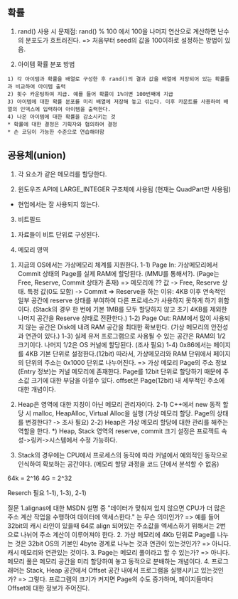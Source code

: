 ## 확률
   1. rand() 사용 시 문제점: rand() % 100 에서 100을 나머지 연산으로 계산하면 난수의 분포도가 흐트러진다.
    => 처음부터 seed의 값을 100이하로 설정하는 방법이 있음.

   2. 아이템 확률 분포 방법

    1) 각 아이템과 확률을 배열로 구성한 후 rand()의 결과 값을 배열에 저장되어 있는 확률들과 비교하여 아이템 출력
    2) 횟수 카운팅하여 지급. 예를 들어 확률이 1%이면 100번째에 지급
    3) 아이템에 대한 확률 분포를 미리 배열에 저장해 놓고 섞는다. 이후 카운트를 사용하여 배열의 인덱스에 입력하여 아이템을 출력한다.
    4) 나온 아이템에 대한 확률을 감소시키는 것
    * 확률에 대한 결정은 기획자와 협의하여 결정
    * 손 코딩이 가능한 수준으로 연습해야함

## 공용체(union)

  1. 각 요소가 같은 메모리를 할당한다.

  2. 윈도우즈 API에 LARGE_INTEGER 구조체에 사용됨 (현재는 QuadPart만 사용됨)
  * 현업에서는 잘 사용되지 않는다.

3. 비트필드
 1) 자료들이 비트 단위로 구성된다.

4. 메모리 영역
 1) 지금의 OS에서는 가상메모리 체계를 지원한다.
  1-1) Page In: 가상메모리에서 Commit 상태의 Page를 실제 RAM에 할당된다. (MMU를 통해서?). (Page는 Free, Reserve, Commit 상태가 존재)
  => 메모리에 ?? 값 -> Free, Reserve 상태. 특정 값(0도 모함) -> Commit
  => Reserve을 하는 이유: 4KB 이후 연속적인 일부 공간에 reserve 상태를 부여하여 다른 프로세스가 사용하지 못하게 하기 위함이다. (Stack의 경우 한 번에 기본 1MB를 모두 할당하지 않고 초기 4KB를 제외한 나머지 공간을 Reserve 상태로 전환한다.)
  1-2) Page Out: RAM에서 많이 사용되지 않는 공간은 Disk에 내려 RAM 공간을 최대한 확보한다. (가상 메모리의 안전성과 연관이 있다.)
  1-3) 실제 유저 프로그램으로 사용될 수 있는 공간은 RAM의 1/2 크기이다. 나머지 1/2은 OS 커널에 할당된다. (조사 필요)
  1-4) 0x86에서는 페이지를 4KB 기본 단위로 설정한다.(12bit) 따라서, 가상메모리와 RAM 단위에서 페이지의 단위의 주소는 0x1000 단위로 나누어진다.
  => 가상 메모리 Page의 주소 정보(Entry 정보)는 커널 메모리에 존재한다. Page를 12bit 단위로 할당하기 때문에 주소값 크기에 대한 부담을 아낄수 있다. offset은 Page(12bit) 내 세부적인 주소에 대한 개념이다.

 2) Heap은 영역에 대한 지칭이 아닌 메모리 관리자이다.
  2-1) C++에서 new 동적 할당 시 malloc, HeapAlloc, Virtual Alloc을 실행 (가상 메모리 할당. Page의 상태를 변경한다? -> 조사 필요)
  2-2) Heap은 가상 메모리 할당에 대한 관리를 해주는 역할을 한다.
 *) Heap, Stack 영역의 reserve, commit 크기 설정은 프로젝트 속성->링커->시스템에서 수정 가능하다.

 3) Stack의 경우에는 CPU에서 프로세스의 동작에 따라 커널에서 예외적인 동작으로 인식하여 확보하는 공간이다. (메모리 할당 과정을 코드 단에서 분석할 수 없음)

 64k = 2^16
 4G = 2^32

Reserch 필요
1-1), 1-3), 2-1)


질문
1.alignas에 대한 MSDN 설명 중 "데이터가 맞춰져 있지 않으면 CPU가 더 많은 주소 계산 작업을 수행하여 데이터에 액세스한다." 는 무슨 의미인가?
=> 예를 들어 32bit의 캐시 라인이 있을때 64로 align 되어있는 주소값을 엑세스하기 위해서는 2번으로 나뉘어 주소 계산이 이루어져야 한다.
2. 가상 메모리에 4Kb 단위로 Page를 나누는 것은 32bit OS의 기본인 4byte 경계로 나누는 것과 연관이 있는것인가?
=> 아니다. 캐시 메모리와 연관있는 것이다.
3. Page는 메모리 풀이라고 할 수 있는가?
=> 아니다. 메모리 풀은 메모리 공간을 미리 할당하여 놓고 동적으로 분배하는 개념이다.
4. 프로그래머는 Stack, Heap 공간에서 Offset 공간 내에서 프로그램을 실행시키고 있는것인가?
=> 그렇다. 프로그램의 크기가 커지면 Page의 수도 증가하며, 페이지들마다 Offset에 대한 정보가 주어진다.
